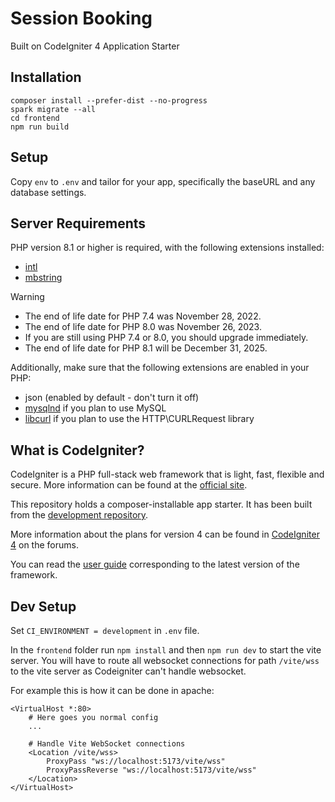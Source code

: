 # Session Booking
Built on CodeIgniter 4 Application Starter

## Installation
```
composer install --prefer-dist --no-progress
spark migrate --all
cd frontend
npm run build
```

## Setup

Copy `env` to `.env` and tailor for your app, specifically the baseURL
and any database settings.

## Server Requirements

PHP version 8.1 or higher is required, with the following extensions installed:

- [intl](http://php.net/manual/en/intl.requirements.php)
- [mbstring](http://php.net/manual/en/mbstring.installation.php)

> [!WARNING]
> - The end of life date for PHP 7.4 was November 28, 2022.
> - The end of life date for PHP 8.0 was November 26, 2023.
> - If you are still using PHP 7.4 or 8.0, you should upgrade immediately.
> - The end of life date for PHP 8.1 will be December 31, 2025.

Additionally, make sure that the following extensions are enabled in your PHP:

- json (enabled by default - don't turn it off)
- [mysqlnd](http://php.net/manual/en/mysqlnd.install.php) if you plan to use MySQL
- [libcurl](http://php.net/manual/en/curl.requirements.php) if you plan to use the HTTP\CURLRequest library

## What is CodeIgniter?

CodeIgniter is a PHP full-stack web framework that is light, fast, flexible and secure.
More information can be found at the [official site](https://codeigniter.com).

This repository holds a composer-installable app starter.
It has been built from the
[development repository](https://github.com/codeigniter4/CodeIgniter4).

More information about the plans for version 4 can be found in [CodeIgniter 4](https://forum.codeigniter.com/forumdisplay.php?fid=28) on the forums.

You can read the [user guide](https://codeigniter.com/user_guide/)
corresponding to the latest version of the framework.

## Dev Setup
Set `CI_ENVIRONMENT = development` in `.env` file.

In the `frontend` folder run `npm install` and then `npm run dev` to start the vite server.
You will have to route all websocket connections for path `/vite/wss` to the vite server as Codeigniter can't handle websocket.

For example this is how it can be done in apache:
```
<VirtualHost *:80>
    # Here goes you normal config
    ...

    # Handle Vite WebSocket connections
    <Location /vite/wss>
        ProxyPass "ws://localhost:5173/vite/wss"
        ProxyPassReverse "ws://localhost:5173/vite/wss"
    </Location>
</VirtualHost>
```
